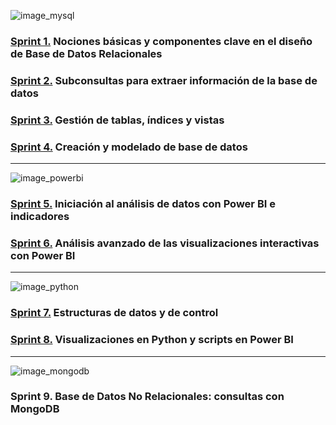 ![image_mysql](https://github.com/natalyamn/DataAnalytics_ITAcademy/assets/161460223/d2ef617f-e0ce-42e6-ad34-95e63de9a457)

### [Sprint 1.](https://github.com/natalyamn/DataAnalytics_ITAcademy/tree/main/01.%20Sprint%201%20SQL) Nociones básicas y componentes clave en el diseño de Base de Datos Relacionales

### [Sprint 2.](https://github.com/natalyamn/DataAnalytics_ITAcademy/tree/main/02.%20Sprint%202%20SQL) Subconsultas para extraer información de la base de datos

### [Sprint 3.](https://github.com/natalyamn/DataAnalytics_ITAcademy/tree/main/03.%20Sprint%203%20SQL) Gestión de tablas, índices y vistas 

### [Sprint 4.](https://github.com/natalyamn/DataAnalytics_ITAcademy/tree/main/04.%20Sprint%204%20SQL) Creación y modelado de base de datos
--------------------------------------------------------------------------------------------------------------------------------------------------------------------

![image_powerbi](https://github.com/natalyamn/DataAnalytics_ITAcademy/assets/161460223/dbd77f48-2f6d-497f-8c85-cb0b2b93f5fc)

### [Sprint 5.](https://github.com/natalyamn/DataAnalytics_ITAcademy/tree/main/05.%20Sprint%205%20PowerBI) Iniciación al análisis de datos con Power BI e indicadores

### [Sprint 6.](https://github.com/natalyamn/DataAnalytics_ITAcademy/tree/main/06.%20Sprint%206%20PowerBI) Análisis avanzado de las visualizaciones interactivas con Power BI
--------------------------------------------------------------------------------------------------------------------------------------------------------------------

![image_python](https://github.com/natalyamn/DataAnalytics_ITAcademy/assets/161460223/9484a4b9-ef11-4efc-ba60-a7e803f61f5a)

### [Sprint 7.](https://github.com/natalyamn/DataAnalytics_ITAcademy/tree/main/07.%20Sprint%207%20Python) Estructuras de datos y de control

### [Sprint 8.](https://github.com/natalyamn/DataAnalytics_ITAcademy/tree/main/08.%20Sprint%208%20Python) Visualizaciones en Python y scripts en Power BI
--------------------------------------------------------------------------------------------------------------------------------------------------------------------

![image_mongodb](https://github.com/natalyamn/DataAnalytics_ITAcademy/assets/161460223/8e302e6e-1561-4fd7-b029-c3cf62bdb429)

### Sprint 9. Base de Datos No Relacionales: consultas con MongoDB

